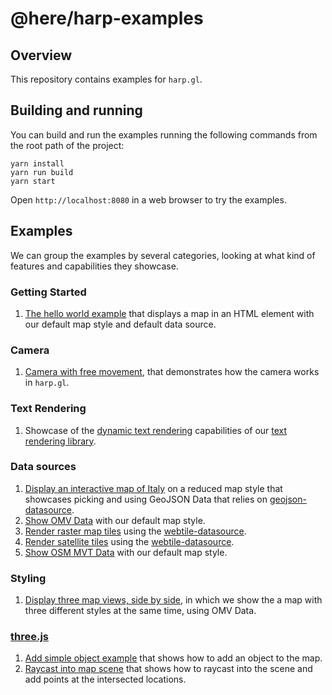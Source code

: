 # @here/harp-examples

## Overview

This repository contains examples for `harp.gl`.

## Building and running

You can build and run the examples running the following commands from the root path of the project:

```shell
yarn install
yarn run build
yarn start
```

Open `http://localhost:8080` in a web browser to try the examples.

## Examples

We can group the examples by several categories, looking at what kind of features and capabilities they showcase.

### Getting Started

1. [The hello world example](src/hello.ts) that displays a map in an HTML element with our default map style and default data source.

### Camera

1. [Camera with free movement](src/camera_free.ts), that demonstrates how the camera works in `harp.gl`.

### Text Rendering

1. Showcase of the [dynamic text rendering](src/textcanvas_dynamic.ts) capabilities of our [text rendering library](../harp-text-canvas/README.md).

### Data sources

1. [Display an interactive map of Italy](src/datasource_geojson_styling_game.ts) on a reduced map style that showcases picking and using GeoJSON Data that relies on [geojson-datasource](../harp-geojson-datasource/README.md).
1. [Show OMV Data](src/hello.ts) with our default map style.
1. [Render raster map tiles](src/datasource_webtile.ts) using the [webtile-datasource](../harp-webtile-datasource/README.md).
1. [Render satellite tiles](src/datasource_satellitetile.ts) using the [webtile-datasource](../harp-webtile-datasource/README.md).
1. [Show OSM MVT Data](src/datasource_xyzmvt.ts) with our default map style.

### Styling

1. [Display three map views, side by side](src/multiview_triple-view.ts), in which we show the a map with three different styles at the same time, using OMV Data.

### [three.js](https://threejs.org/)

1. [Add simple object example](src/threejs_add-simple-object.ts) that shows how to add an object to the map.
1. [Raycast into map scene](src/threejs_raycast.ts) that shows how to raycast into the scene and add points at the intersected locations.
